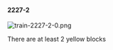 #### 2227-2
![train-2227-2-0.png](https://github.com/lil-lab/nlvr/raw/master/nlvr/train/images/46/train-2227-2-0.png "train-2227-2-0.png")

There are at least 2 yellow blocks